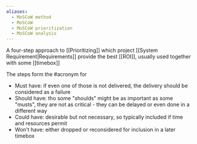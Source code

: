 ```yaml
---
aliases:
  - MoSCoW method
  - MoSCoW
  - MoSCoW prioritization
  - MoSCoW analysis
---
```

A four-step approach to [[Prioritizing]] which project [[System Requirement|Requirements]] provide the best [[ROI]], usually used together with some [[timebox]]

The steps form the #acronym for
- Must have: if even one of those is not delivered, the delivery should be considered as a failure
- Should have: tho some "shoulds" might be as important as some "musts", they are not as critical - they can be delayed or even done in a different way
- Could have: desirable but not necessary, so typically included if time and resources permit
- Won't have: either dropped or reconsidered for inclusion in a later timebox